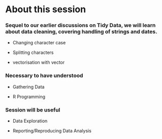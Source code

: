 # About this session

### Sequel to our earlier discussions on Tidy Data, we will learn about data cleaning, covering handling of strings and dates.

- Changing character case

- Splitting characters

- vectorisation with vector

### Necessary to have understood

- Gathering Data

- R Programming

### Session will be useful

- Data Exploration

- Reporting/Reproducing Data Analysis

